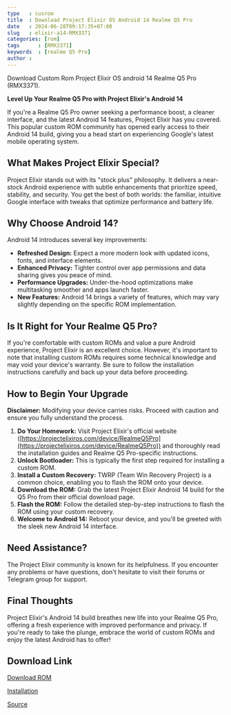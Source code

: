 ```yaml
---
type   : cusrom
title  : Download Project Elixir OS Android 14 Realme Q5 Pro
date   : 2024-06-28T09:17:35+07:00
slug   : elixir-a14-RMX3371
categories: [rom]
tags      : [RMX3371]
keywords  : [realme Q5 Pro]
author : 
---
```


Download Custom Rom Project Elixir OS android 14 Realme Q5 Pro (RMX3371).

**Level Up Your Realme Q5 Pro with Project Elixir's Android 14**

If you're a Realme Q5 Pro owner seeking a performance boost, a cleaner interface, and the latest Android 14 features, Project Elixir has you covered. This popular custom ROM community has opened early access to their Android 14 build, giving you a head start on experiencing Google's latest mobile operating system.

## What Makes Project Elixir Special?

Project Elixir stands out with its "stock plus" philosophy. It delivers a near-stock Android experience with subtle enhancements that prioritize speed, stability, and security. You get the best of both worlds: the familiar, intuitive Google interface with tweaks that optimize performance and battery life.

## Why Choose Android 14?

Android 14 introduces several key improvements:

* **Refreshed Design:**  Expect a more modern look with updated icons, fonts, and interface elements.
* **Enhanced Privacy:** Tighter control over app permissions and data sharing gives you peace of mind.
* **Performance Upgrades:** Under-the-hood optimizations make multitasking smoother and apps launch faster.
* **New Features:** Android 14 brings a variety of features, which may vary slightly depending on the specific ROM implementation.

## Is It Right for Your Realme Q5 Pro?

If you're comfortable with custom ROMs and value a pure Android experience, Project Elixir is an excellent choice. However, it's important to note that installing custom ROMs requires some technical knowledge and may void your device's warranty. Be sure to follow the installation instructions carefully and back up your data before proceeding.

## How to Begin Your Upgrade

**Disclaimer:** Modifying your device carries risks. Proceed with caution and ensure you fully understand the process.

1. **Do Your Homework:**  Visit Project Elixir's official website ([https://projectelixiros.com/device/RealmeQ5Pro](https://projectelixiros.com/device/RealmeQ5Pro)) and thoroughly read the installation guides and Realme Q5 Pro-specific instructions.
2. **Unlock Bootloader:** This is typically the first step required for installing a custom ROM.
3. **Install a Custom Recovery:** TWRP (Team Win Recovery Project) is a common choice, enabling you to flash the ROM onto your device.
4. **Download the ROM:**  Grab the latest Project Elixir Android 14 build for the Q5 Pro from their official download page.
5. **Flash the ROM:**  Follow the detailed step-by-step instructions to flash the ROM using your custom recovery.
6. **Welcome to Android 14:**  Reboot your device, and you'll be greeted with the sleek new Android 14 interface.

## Need Assistance?

The Project Elixir community is known for its helpfulness. If you encounter any problems or have questions, don't hesitate to visit their forums or Telegram group for support.

## Final Thoughts

Project Elixir's Android 14 build breathes new life into your Realme Q5 Pro, offering a fresh experience with improved performance and privacy. If you're ready to take the plunge, embrace the world of custom ROMs and enjoy the latest Android has to offer! 


## Download Link
[Download ROM](https://www.pling.com/p/2078394/)

[Installation](https://github.com/ProjectElixir-Devices/Wiki/blob/UNO/RMX3371.md)

[Source](https://projectelixiros.com/device/RealmeQ5Pro)
